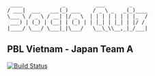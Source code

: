 ```text
 ____             _          ___        _
/ ___|  ___   ___(_) ___    / _ \ _   _(_)____
\___ \ / _ \ / __| |/ _ \  | | | | | | | |_  /
 ___) | (_) | (__| | (_) | | |_| | |_| | |/ /
|____/ \___/ \___|_|\___/   \__\_\\__,_|_/___|

```


## PBL Vietnam - Japan Team A
[![Build Status](https://travis-ci.org/SocioQuiz/socio_quiz.svg?branch=master)](https://travis-ci.org/SocioQuiz/socio_quiz)
